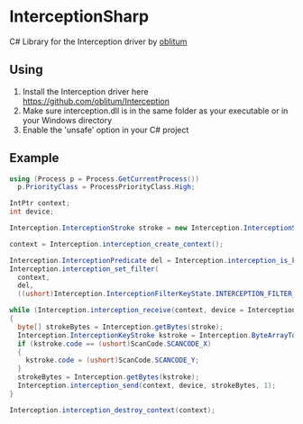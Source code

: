# InterceptionSharp
C# Library for the Interception driver by [oblitum](https://github.com/oblitum)

## Using
1. Install the Interception driver here https://github.com/oblitum/Interception
2. Make sure interception.dll is in the same folder as your executable or in your Windows directory
3. Enable the 'unsafe' option in your C# project

## Example
```csharp
using (Process p = Process.GetCurrentProcess())
  p.PriorityClass = ProcessPriorityClass.High;

IntPtr context;
int device;

Interception.InterceptionStroke stroke = new Interception.InterceptionStroke();

context = Interception.interception_create_context();

Interception.InterceptionPredicate del = Interception.interception_is_keyboard;
Interception.interception_set_filter(
  context,
  del,
  ((ushort)Interception.InterceptionFilterKeyState.INTERCEPTION_FILTER_KEY_DOWN | (ushort)Interception.InterceptionFilterKeyState.INTERCEPTION_FILTER_KEY_UP));

while (Interception.interception_receive(context, device = Interception.interception_wait(context), ref stroke, 1) > 0)
{
  byte[] strokeBytes = Interception.getBytes(stroke);
  Interception.InterceptionKeyStroke kstroke = Interception.ByteArrayToStructure<Interception.InterceptionKeyStroke>(strokeBytes);
  if (kstroke.code == (ushort)ScanCode.SCANCODE_X)
  {
    kstroke.code = (ushort)ScanCode.SCANCODE_Y;
  }
  strokeBytes = Interception.getBytes(kstroke);
  Interception.interception_send(context, device, strokeBytes, 1);
}

Interception.interception_destroy_context(context);
```
